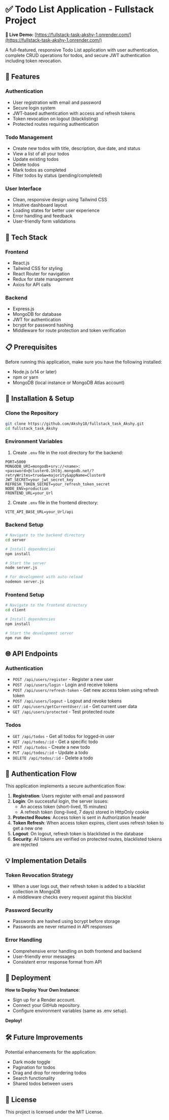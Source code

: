 # ✅ Todo List Application - Fullstack Project

**🔗 Live Demo:** [https://fullstack-task-akshy-1.onrender.com/](https://fullstack-task-akshy-1.onrender.com/)    

A full-featured, responsive Todo List application with user authentication, complete CRUD operations for todos, and secure JWT authentication including token revocation. 

## 🚀 Features

### Authentication
- User registration with email and password
- Secure login system
- JWT-based authentication with access and refresh tokens
- Token revocation on logout (blacklisting)
- Protected routes requiring authentication

### Todo Management
- Create new todos with title, description, due date, and status
- View a list of all your todos
- Update existing todos
- Delete todos
- Mark todos as completed
- Filter todos by status (pending/completed)

### User Interface
- Clean, responsive design using Tailwind CSS
- Intuitive dashboard layout
- Loading states for better user experience
- Error handling and feedback
- User-friendly form validations

## 🔧 Tech Stack

### Frontend
- React.js
- Tailwind CSS for styling
- React Router for navigation
- Redux for state management
- Axios for API calls

### Backend
- Express.js
- MongoDB for database
- JWT for authentication
- bcrypt for password hashing
- Middleware for route protection and token verification

## 📋 Prerequisites

Before running this application, make sure you have the following installed:

- Node.js (v14 or later)
- npm or yarn
- MongoDB (local instance or MongoDB Atlas account)

## 🔌 Installation & Setup

### Clone the Repository

```bash
git clone https://github.com/Akshy18/fullstack_task_Akshy.git
cd fullstack_task_Akshy
```

### Environment Variables

1. Create `.env` file in the root directory for the backend:

```
PORT=5000
MONGODB_URI=mongodb+srv://<name>:<password>@cluster0.1hl9j.mongodb.net/?retryWrites=true&w=majority&appName=Cluster0
JWT_SECRET=your_jwt_secret_key
REFRESH_TOKEN_SECRET=your_refresh_token_secret
NODE_ENV=production
FRONTEND_URL=your_Url
```

2. Create `.env` file in the frontend directory:

```
VITE_API_BASE_URL=your_Url/api
```

### Backend Setup

```bash
# Navigate to the backend directory
cd server

# Install dependencies
npm install

# Start the server
node server.js

# For development with auto-reload
nodemon server.js
```

### Frontend Setup

```bash
# Navigate to the frontend directory
cd client

# Install dependencies
npm install

# Start the development server
npm run dev
```

## 🌐 API Endpoints

### Authentication
- `POST /api/users/register` - Register a new user
- `POST /api/users/login` - Login and receive tokens
- `POST /api/users/refresh-token` - Get new access token using refresh token
- `POST /api/users/logout` - Logout and revoke tokens
- `GET /api/users/getCurrentUser/:id` - Get current user data
- `GET /api/users/protected` - Test protected route


### Todos
- `GET /api/todos` - Get all todos for logged-in user
- `GET /api/todos/:id` - Get a specific todo
- `POST /api/todos` - Create a new todo
- `PUT /api/todos/:id` - Update a todo
- `DELETE /api/todos/:id` - Delete a todo

## 🔐 Authentication Flow

This application implements a secure authentication flow:

1. **Registration**: Users register with email and password
2. **Login**: On successful login, the server issues:
   - An access token (short-lived, 15 minutes)
   - A refresh token (long-lived, 7 days) stored in HttpOnly cookie
3. **Protected Routes**: Access token is sent in Authorization header
4. **Token Refresh**: When access token expires, client uses refresh token to get a new one
5. **Logout**: On logout, refresh token is blacklisted in the database
6. **Security**: All tokens are verified on protected routes, blacklisted tokens are rejected

## 💡 Implementation Details

### Token Revocation Strategy
- When a user logs out, their refresh token is added to a blacklist collection in MongoDB
- A middleware checks every request against this blacklist

### Password Security
- Passwords are hashed using bcrypt before storage
- Passwords are never returned in API responses

### Error Handling
- Comprehensive error handling on both frontend and backend
- User-friendly error messages
- Consistent error response format from API

## 🚀 Deployment

**How to Deploy Your Own Instance**:
 - Sign up for a Render account.
 - Connect your GitHub repository.
 -  Configure environment variables (same as .env setup).

 **Deploy!**


## 🛠️ Future Improvements

Potential enhancements for the application:
- Dark mode toggle
- Pagination for todos
- Drag and drop for reordering todos
- Search functionality
- Shared todos between users

## 📄 License

This project is licensed under the MIT License.
